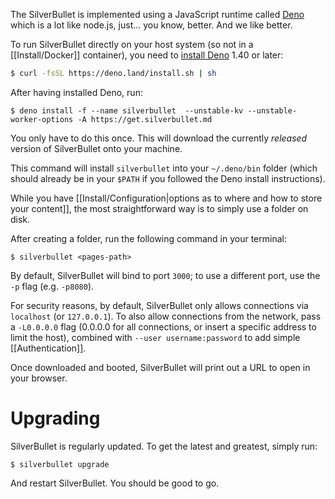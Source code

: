 The SilverBullet is implemented using a JavaScript runtime called [Deno](https://deno.com/) which is a lot like node.js, just... you know, better. And we like better.

To run SilverBullet directly on your host system (so not in a [[Install/Docker]] container), you need to [install Deno](https://docs.deno.com/runtime/manual/getting_started/installation) 1.40 or later:

```bash
$ curl -fsSL https://deno.land/install.sh | sh
```

After having installed Deno, run:

```shell
$ deno install -f --name silverbullet  --unstable-kv --unstable-worker-options -A https://get.silverbullet.md
```

You only have to do this once. This will download the currently _released_ version of SilverBullet onto your machine.

This command will install `silverbullet` into your `~/.deno/bin` folder (which should already be in your `$PATH` if you followed the Deno install instructions).

While you have [[Install/Configuration|options as to where and how to store your content]], the most straightforward way is to simply use a folder on disk.

After creating a folder, run the following command in your terminal:

```shell
$ silverbullet <pages-path>
```

By default, SilverBullet will bind to port `3000`; to use a different port, use the `-p` flag (e.g. `-p8080`).

For security reasons, by default, SilverBullet only allows connections via `localhost` (or `127.0.0.1`). To also allow connections from the network, pass a `-L0.0.0.0` flag (0.0.0.0 for all connections, or insert a specific address to limit the host), combined with `--user username:password` to add simple [[Authentication]].

Once downloaded and booted, SilverBullet will print out a URL to open in your browser.

# Upgrading
SilverBullet is regularly updated. To get the latest and greatest, simply run:

```shell
$ silverbullet upgrade
```

And restart SilverBullet. You should be good to go.
